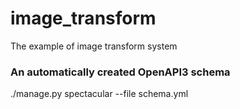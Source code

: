 # image_transform
The example  of image transform system


### An automatically created OpenAPI3 schema
./manage.py spectacular --file schema.yml